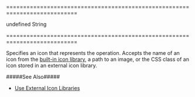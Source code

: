 ===========================================================================
<!--default-->undefined<!--/default-->
<!--type-->String<!--/type-->
===========================================================================

<!--shortDescription-->
Specifies an icon that represents the operation. Accepts the name of an icon from the [built-in icon library](/Documentation/Guide/Themes/Icon_Library/), a path to an image, or the CSS class of an icon stored in an external icon library. 
<!--/shortDescription-->

<!--fullDescription-->

#####See Also#####
- [Use External Icon Libraries](/Documentation/Guide/Themes/Icon_Library/#Use_External_Icon_Libraries)
<!--/fullDescription-->